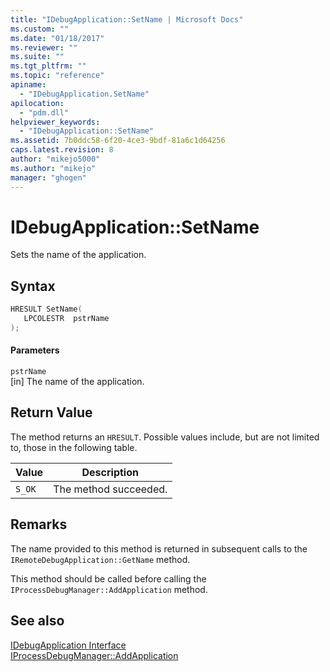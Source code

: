 ```yaml
---
title: "IDebugApplication::SetName | Microsoft Docs"
ms.custom: ""
ms.date: "01/18/2017"
ms.reviewer: ""
ms.suite: ""
ms.tgt_pltfrm: ""
ms.topic: "reference"
apiname: 
  - "IDebugApplication.SetName"
apilocation: 
  - "pdm.dll"
helpviewer_keywords: 
  - "IDebugApplication::SetName"
ms.assetid: 7b0ddc58-6f20-4ce3-9bdf-81a6c1d64256
caps.latest.revision: 8
author: "mikejo5000"
ms.author: "mikejo"
manager: "ghogen"
---
```

# IDebugApplication::SetName
Sets the name of the application.  
  
## Syntax  
  
```cpp
HRESULT SetName(  
   LPCOLESTR  pstrName  
);  
```  
  
#### Parameters  
 `pstrName`  
 [in] The name of the application.  
  
## Return Value  
 The method returns an `HRESULT`. Possible values include, but are not limited to, those in the following table.  
  
|Value|Description|  
|-----------|-----------------|  
|`S_OK`|The method succeeded.|  
  
## Remarks  
 The name provided to this method is returned in subsequent calls to the `IRemoteDebugApplication::GetName` method.  
  
 This method should be called before calling the `IProcessDebugManager::AddApplication` method.  
  
## See also  
 [IDebugApplication Interface](../../winscript/reference/idebugapplication-interface.md)   
 [IProcessDebugManager::AddApplication](../../winscript/reference/iprocessdebugmanager-addapplication.md)